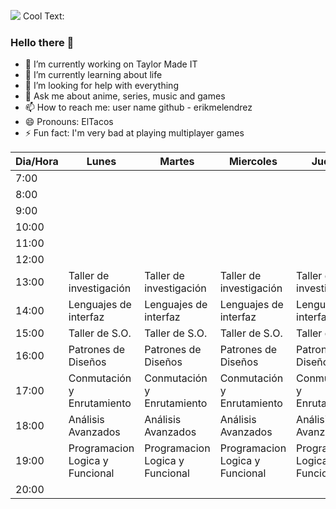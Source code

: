 ![](https://images.cooltext.com/5508512.png)
<a href="http://cooltext.com" target="_top"><img src="https://cooltext.com/images/ct_pixel.gif" width="80" height="15" alt="Cool Text: Logo and Graphics Generator" border="0" /></a>

### Hello there 🧔

- 🔭 I’m currently working on Taylor Made IT
- 🌱 I’m currently learning about life
- 🤔 I’m looking for help with everything
- 💬 Ask me about anime, series, music and games
- 📫 How to reach me: user name github - erikmelendrez
- 😄 Pronouns: ElTacos
- ⚡ Fun fact: I'm very bad at playing multiplayer games

| Dia/Hora | Lunes                           | Martes                          | Miercoles                       | Jueves                          | Viernes                    | Sábado | Domingo |
|----------|---------------------------------|---------------------------------|---------------------------------|---------------------------------|----------------------------|--------|---------|
| 7:00     |                                 |                                 |                                 |                                 |                            |    W   |    W    |
| 8:00     |                                 |                                 |                                 |                                 |                            |    O   |    O    |
| 9:00     |                                 |                                 |                                 |                                 |                            |    R   |    R    |
| 10:00    |                                 |                                 |                                 |                                 |                            |    K   |    K    |
| 11:00    |                                 |                                 |                                 |                                 |                            |    I   |    I    |
| 12:00    |                                 |                                 |                                 |                                 |                            |    N   |    N    |
| 13:00    | Taller de investigación         | Taller de investigación         | Taller de investigación         | Taller de investigación         |                            |    G   |    G    |
| 14:00    | Lenguajes de interfaz           | Lenguajes de interfaz           | Lenguajes de interfaz           | Lenguajes de interfaz           |                            |    W   |    W    |
| 15:00    | Taller de S.O.                  | Taller de S.O.                  | Taller de S.O.                  | Taller de S.O.                  |                            |    O   |    O    |
| 16:00    | Patrones de Diseños             | Patrones de Diseños             | Patrones de Diseños             | Patrones de Diseños             | Patrones de Diseños        |    R   |    R    |
| 17:00    | Conmutación y Enrutamiento      | Conmutación y Enrutamiento      | Conmutación y Enrutamiento      | Conmutación y Enrutamiento      | Conmutación y Enrutamiento |    K   |    K    |
| 18:00    | Análisis Avanzados              | Análisis Avanzados              | Análisis Avanzados              | Análisis Avanzados              | Análisis Avanzados         |    I   |    I    |
| 19:00    | Programacion Logica y Funcional | Programacion Logica y Funcional | Programacion Logica y Funcional | Programacion Logica y Funcional |                            |    N   |    N    |
| 20:00    |                                 |                                 |                                 |                                 |                            |    G   |    G    |
